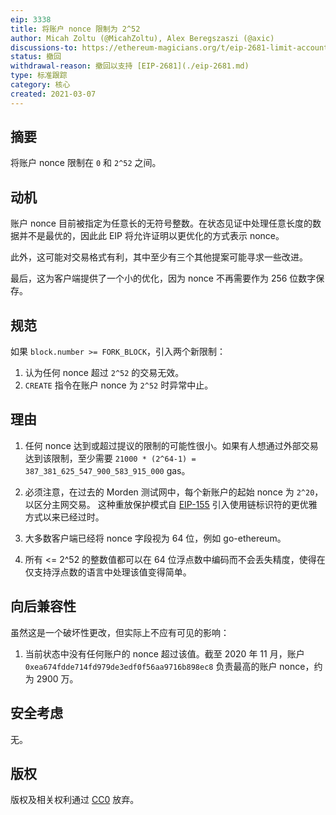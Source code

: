 ```yaml
---
eip: 3338
title: 将账户 nonce 限制为 2^52
author: Micah Zoltu (@MicahZoltu), Alex Beregszaszi (@axic)
discussions-to: https://ethereum-magicians.org/t/eip-2681-limit-account-nonce-to-2-64-1/4324
status: 撤回
withdrawal-reason: 撤回以支持 [EIP-2681](./eip-2681.md)
type: 标准跟踪
category: 核心
created: 2021-03-07
---
```


## 摘要

将账户 nonce 限制在 `0` 和 `2^52` 之间。

## 动机

账户 nonce 目前被指定为任意长的无符号整数。在状态见证中处理任意长度的数据并不是最优的，因此此 EIP 将允许证明以更优化的方式表示 nonce。

此外，这可能对交易格式有利，其中至少有三个其他提案可能寻求一些改进。

最后，这为客户端提供了一个小的优化，因为 nonce 不再需要作为 256 位数字保存。

## 规范

如果 `block.number >= FORK_BLOCK`，引入两个新限制：

1. 认为任何 nonce 超过 `2^52` 的交易无效。
2. `CREATE` 指令在账户 nonce 为 `2^52` 时异常中止。

## 理由

1. 任何 nonce 达到或超过提议的限制的可能性很小。如果有人想通过外部交易达到该限制，至少需要 `21000 * (2^64-1) = 387_381_625_547_900_583_915_000` gas。

2. 必须注意，在过去的 Morden 测试网中，每个新账户的起始 nonce 为 `2^20`，以区分主网交易。
这种重放保护模式自 [EIP-155](./eip-155.md) 引入使用链标识符的更优雅方式以来已经过时。

3. 大多数客户端已经将 nonce 字段视为 64 位，例如 go-ethereum。

4. 所有 <= 2^52 的整数值都可以在 64 位浮点数中编码而不会丢失精度，使得在仅支持浮点数的语言中处理该值变得简单。

## 向后兼容性

虽然这是一个破坏性更改，但实际上不应有可见的影响：

1. 当前状态中没有任何账户的 nonce 超过该值。截至 2020 年 11 月，账户 `0xea674fdde714fd979de3edf0f56aa9716b898ec8` 负责最高的账户 nonce，约为 2900 万。

## 安全考虑

无。

## 版权

版权及相关权利通过 [CC0](../LICENSE.md) 放弃。